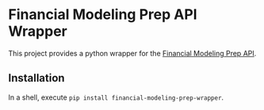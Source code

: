 # Financial Modeling Prep API Wrapper
This project provides a python wrapper for the [Financial Modeling Prep API](https://financialmodelingprep.com/developer/docs).

## Installation

In a shell, execute `pip install financial-modeling-prep-wrapper`.

